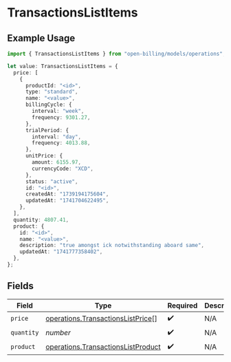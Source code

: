 # TransactionsListItems

## Example Usage

```typescript
import { TransactionsListItems } from "open-billing/models/operations";

let value: TransactionsListItems = {
  price: [
    {
      productId: "<id>",
      type: "standard",
      name: "<value>",
      billingCycle: {
        interval: "week",
        frequency: 9301.27,
      },
      trialPeriod: {
        interval: "day",
        frequency: 4013.88,
      },
      unitPrice: {
        amount: 6155.97,
        currencyCode: "XCD",
      },
      status: "active",
      id: "<id>",
      createdAt: "1739194175604",
      updatedAt: "1741704622495",
    },
  ],
  quantity: 4807.41,
  product: {
    id: "<id>",
    name: "<value>",
    description: "true amongst ick notwithstanding aboard same",
    updatedAt: "1741777358402",
  },
};
```

## Fields

| Field                                                                                    | Type                                                                                     | Required                                                                                 | Description                                                                              |
| ---------------------------------------------------------------------------------------- | ---------------------------------------------------------------------------------------- | ---------------------------------------------------------------------------------------- | ---------------------------------------------------------------------------------------- |
| `price`                                                                                  | [operations.TransactionsListPrice](../../models/operations/transactionslistprice.md)[]   | :heavy_check_mark:                                                                       | N/A                                                                                      |
| `quantity`                                                                               | *number*                                                                                 | :heavy_check_mark:                                                                       | N/A                                                                                      |
| `product`                                                                                | [operations.TransactionsListProduct](../../models/operations/transactionslistproduct.md) | :heavy_check_mark:                                                                       | N/A                                                                                      |